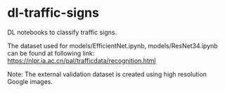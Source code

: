 # dl-traffic-signs
DL notebooks to classify traffic signs.

The dataset used for models/EfficientNet.ipynb, models/ResNet34.ipynb can be found at following link:
https://nlpr.ia.ac.cn/pal/trafficdata/recognition.html

Note: The external validation dataset is created using high resolution Google images.
